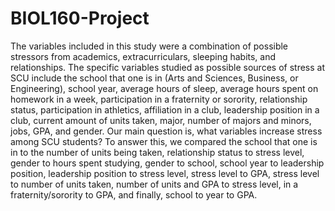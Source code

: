 # BIOL160-Project

The variables included in this study were a combination of possible stressors from academics, extracurriculars, sleeping habits, and relationships. The specific variables studied as possible sources of stress at SCU include the school that one is in (Arts and Sciences, Business, or Engineering), school year, average hours of sleep, average hours spent on homework in a week, participation in a fraternity or sorority, relationship status, participation in athletics, affiliation in a club, leadership position in a club, current amount of units taken, major, number of majors and minors, jobs, GPA, and gender. 
Our main question is, what variables increase stress among SCU students? To answer this, we compared the school that one is in to the number of units being taken, relationship status to stress level, gender to hours spent studying, gender to school, school year to leadership position, leadership position to stress level, stress level to GPA, stress level to number of units taken, number of units and GPA to stress level, in a fraternity/sorority to GPA, and finally, school to year to GPA. 

